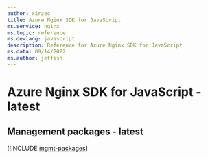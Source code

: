 ```yaml
---
author: xirzec
title: Azure Nginx SDK for JavaScript
ms.service: nginx
ms.topic: reference
ms.devlang: javascript
description: Reference for Azure Nginx SDK for JavaScript
ms.data: 09/14/2022
ms.author: jeffish
---
```

# Azure Nginx SDK for JavaScript - latest

## Management packages - latest
[!INCLUDE [mgmt-packages](nginx-mgmt-index.md)]
